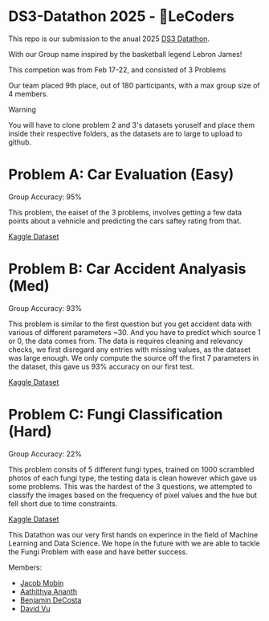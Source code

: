 # DS3-Datathon 2025 - 👑LeCoders

This repo is our submission to the anual 2025 [DS3 Datathon]([https://pages.github.com/](https://ds3utsc.com/datathon)).

With our Group name inspired by the basketball legend Lebron James!

This competion was from Feb 17-22, and consisted of 3 Problems

Our team placed 9th place, out of 180 participants, with a max group size of 4 members.

> [!WARNING]  
> You will have to clone problem 2 and 3's datasets yoruself and place them inside their respective folders, as the datasets are to large to upload to github.

# Problem A: Car Evaluation (Easy)
Group Accuracy: 95%

This problem, the eaiset of the 3 problems, involves getting a few data points about a vehnicle and predicting the cars saftey rating from that.

[Kaggle Dataset](https://www.kaggle.com/competitions/ds-3-datathon-2025-car-evaluation)

# Problem B: Car Accident Analyasis (Med) 
Group Accuracy: 93%

This problem is similar to the first question but you get accident data with various of different parameters ~30. And you have to predict which source 1 or 0, the data comes from.
The data is requires cleaning and relevancy checks, we first disregard any entries with missing values, as the dataset was large enough. We only compute the source off the first 7 parameters in the dataset, this gave us 93% accuracy on our first test.

[Kaggle Dataset](https://www.kaggle.com/competitions/ds-3-datathon-2025-classifying-accidents)

# Problem C: Fungi Classification (Hard)
Group Accuracy: 22%

This problem consits of 5 different fungi types, trained on 1000 scrambled photos of each fungi type, the testing data is clean however which gave us some problems.
This was the hardest of the 3 questions, we attempted to classify the images based on the frequency of pixel values and the hue but fell short due to time constraints.

[Kaggle Dataset](https://www.kaggle.com/competitions/ds-3-datathon-2025-fungi-classification)

This Datathon was our very first hands on experince in the field of Machine Learning and Data Science. We hope in the future with we are able to tackle the Fungi Problem with ease and have better success.

Members:
- [Jacob Mobin](https://github.com/jacobamobin)
- [Aathithya Ananth](https://github.com/XDAathi)
- [Benjamin DeCosta](https://github.com/BenjaminADecosta)
- [David Vu](https://github.com/Davidvu1)
